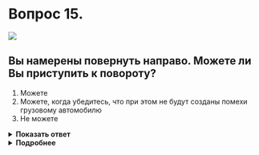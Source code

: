# Вопрос 15.

![](https://s.drom.ru/i24227/pdd/tickets/2016/1542608750.jpg)

## Вы намерены повернуть направо. Можете ли Вы приступить к повороту?

1. Можете
2. Можете, когда убедитесь, что при этом не будут созданы помехи грузовому автомобилю
3. Не можете

<details>
<summary><b>Показать ответ</b></summary>
Правильный ответ: 2
</details>
<details>
<summary><b>Подробнее</b></summary>
При повороте направо Вы должны двигаться по возможности ближе к правому краю проезжей части, т.е. по крайней правой полосе, которая свободна. Если Вы убеждены, что не создадите помеху находящемуся на главной дороге и имеющему преимущество грузовому автомобилю, выезжаете на перекрёсток, не дожидаясь его проезда через перекрёсток, так как знак 2.4 «Уступите дорогу» не предписывает совершать обязательную остановку перед пересечением.
(Пункты 1.2 термин «Уступить дорогу», 13.9 ПДД, «Дорожные знаки»)
</details>